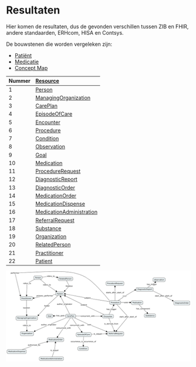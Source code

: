 # Resultaten

Hier komen de resultaten, dus de gevonden verschillen tussen ZIB en FHIR, andere standaarden, ERHcom, HISA en Contsys.

De bouwstenen die worden vergeleken zijn:

* [Patiënt](/bouwsteen/patient/bouwsteen-patient.md)
* [Medicatie](/bouwsteen/patient/bouwsteen-patient.md)
* [Concept Map]()


|Nummer|[Resource](https://www.hl7.org/fhir/resourcelist.html)|
|:--|:--|
| 1 | [Person](https://www.hl7.org/fhir/person.html) |
| 2 | [ManagingOrganization](https://www.hl7.org/fhir/patient-definitions.html#Patient.managingOrganization) |
| 3 | [CarePlan](https://www.hl7.org/fhir/careplan.html) |
| 4 | [EpisodeOfCare](https://www.hl7.org/fhir/episodeofcare.html) |
| 5 | [Encounter](https://www.hl7.org/fhir/encounter.html) |
| 6 | [Procedure](https://www.hl7.org/fhir/procedure.html) |
| 7 | [Condition](https://www.hl7.org/fhir/condition.html) |
| 8 | [Observation](https://www.hl7.org/fhir/observation.html) |
| 9 | [Goal](https://www.hl7.org/fhir/goal.html) |
| 10 | [Medication](https://www.hl7.org/fhir/medication.html) |
| 11 | [ProcedureRequest](https://www.hl7.org/fhir/procedurerequest.html) |
| 12 | [DiagnosticReport](https://www.hl7.org/fhir/diagnosticreport.html) |
| 13 | [DiagnosticOrder](https://www.hl7.org/fhir/diagnosticorder.html) |
| 14 | [MedicationOrder](https://www.hl7.org/fhir/medicationorder.html) |
| 15 | [MedicationDispense](https://www.hl7.org/fhir/medicationdispense.html) |
| 16 | [MedicationAdministration](https://www.hl7.org/fhir/medicationadministration.html) |
| 17 | [ReferralRequest](https://www.hl7.org/fhir/referralrequest.html) |
| 18 | [Substance](https://www.hl7.org/fhir/substance.html) |
| 19 | [Organization](https://www.hl7.org/fhir/organization.html) |
| 20 | [RelatedPerson](https://www.hl7.org/fhir/relatedperson.html) |
| 21 | [Practitioner](https://www.hl7.org/fhir/practitioner.html) |
| 22 | [Patient](https://www.hl7.org/fhir/patient.html) |


![](/verslag/images/fhir_concept_map.png)







